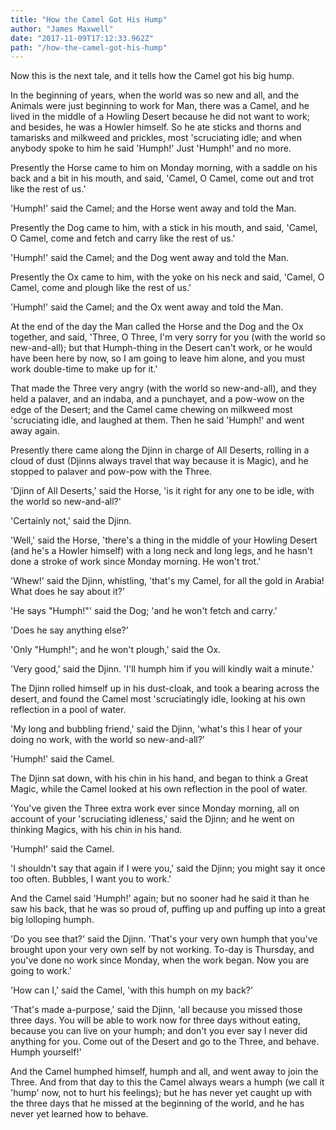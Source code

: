```yaml
---
title: "How the Camel Got His Hump"
author: "James Maxwell"
date: "2017-11-09T17:12:33.962Z"
path: "/how-the-camel-got-his-hump"
---
```


Now this is the next tale, and it tells how the Camel got his big hump.

In the beginning of years, when the world was so new and all, and the Animals were just beginning to work for Man, there was a Camel, and he lived in the middle of a Howling Desert because he did not want to work; and besides, he was a Howler himself. So he ate sticks and thorns and tamarisks and milkweed and prickles, most 'scruciating idle; and when anybody spoke to him he said 'Humph!' Just 'Humph!' and no more.

Presently the Horse came to him on Monday morning, with a saddle on his back and a bit in his mouth, and said, 'Camel, O Camel, come out and trot like the rest of us.'

'Humph!' said the Camel; and the Horse went away and told the Man.

Presently the Dog came to him, with a stick in his mouth, and said, 'Camel, O Camel, come and fetch and carry like the rest of us.'

'Humph!' said the Camel; and the Dog went away and told the Man.

Presently the Ox came to him, with the yoke on his neck and said, 'Camel, O Camel, come and plough like the rest of us.'

'Humph!' said the Camel; and the Ox went away and told the Man.

At the end of the day the Man called the Horse and the Dog and the Ox together, and said, 'Three, O Three, I'm very sorry for you (with the world so new-and-all); but that Humph-thing in the Desert can't work, or he would have been here by now, so I am going to leave him alone, and you must work double-time to make up for it.'

That made the Three very angry (with the world so new-and-all), and they held a palaver, and an indaba, and a punchayet, and a pow-wow on the edge of the Desert; and the Camel came chewing on milkweed most 'scruciating idle, and laughed at them. Then he said 'Humph!' and went away again.

Presently there came along the Djinn in charge of All Deserts, rolling in a cloud of dust (Djinns always travel that way because it is Magic), and he stopped to palaver and pow-pow with the Three.

'Djinn of All Deserts,' said the Horse, 'is it right for any one to be idle, with the world so new-and-all?'

'Certainly not,' said the Djinn.

'Well,' said the Horse, 'there's a thing in the middle of your Howling Desert (and he's a Howler himself) with a long neck and long legs, and he hasn't done a stroke of work since Monday morning. He won't trot.'

'Whew!' said the Djinn, whistling, 'that's my Camel, for all the gold in Arabia! What does he say about it?'

'He says "Humph!"' said the Dog; 'and he won't fetch and carry.'

'Does he say anything else?'

'Only "Humph!"; and he won't plough,' said the Ox.

'Very good,' said the Djinn. 'I'll humph him if you will kindly wait a minute.'

The Djinn rolled himself up in his dust-cloak, and took a bearing across the desert, and found the Camel most 'scruciatingly idle, looking at his own reflection in a pool of water.

'My long and bubbling friend,' said the Djinn, 'what's this I hear of your doing no work, with the world so new-and-all?'

'Humph!' said the Camel.

The Djinn sat down, with his chin in his hand, and began to think a Great Magic, while the Camel looked at his own reflection in the pool of water.

'You've given the Three extra work ever since Monday morning, all on account of your 'scruciating idleness,' said the Djinn; and he went on thinking Magics, with his chin in his hand.

'Humph!' said the Camel.

'I shouldn't say that again if I were you,' said the Djinn; you might say it once too often. Bubbles, I want you to work.'

And the Camel said 'Humph!' again; but no sooner had he said it than he saw his back, that he was so proud of, puffing up and puffing up into a great big lolloping humph.

'Do you see that?' said the Djinn. 'That's your very own humph that you've brought upon your very own self by not working. To-day is Thursday, and you've done no work since Monday, when the work began. Now you are going to work.'

'How can I,' said the Camel, 'with this humph on my back?'

'That's made a-purpose,' said the Djinn, 'all because you missed those three days. You will be able to work now for three days without eating, because you can live on your humph; and don't you ever say I never did anything for you. Come out of the Desert and go to the Three, and behave. Humph yourself!'

And the Camel humphed himself, humph and all, and went away to join the Three. And from that day to this the Camel always wears a humph (we call it 'hump' now, not to hurt his feelings); but he has never yet caught up with the three days that he missed at the beginning of the world, and he has never yet learned how to behave.